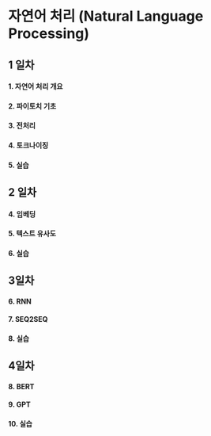 # **자연어 처리 (Natural Language Processing)**

## 1 일차
#### 1. 자연어 처리 개요
#### 2. 파이토치 기초
#### 3. 전처리
#### 4. 토크나이징
#### 5. 실습

## 2 일차
#### 4. 임베딩
#### 5. 텍스트 유사도
#### 6. 실습

## 3일차
#### 6. RNN
#### 7. SEQ2SEQ
#### 8. 실습

## 4일차
#### 8. BERT
#### 9. GPT
#### 10. 실습
